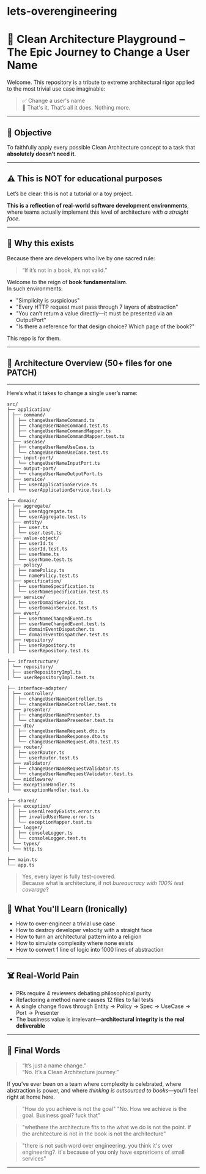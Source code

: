 # lets-overengineering

# 🧼 Clean Architecture Playground – The Epic Journey to Change a User Name

Welcome. This repository is a tribute to extreme architectural rigor applied to the most trivial use case imaginable:

> ✅ Change a user's name  
> 🔁 That's it. That’s all it does. Nothing more.

---

## 🎯 Objective

To faithfully apply every possible Clean Architecture concept to a task that **absolutely doesn’t need it**.

---

## ⚠️ This is NOT for educational purposes

Let’s be clear: this is not a tutorial or a toy project.

**This is a reflection of real-world software development environments**, where teams actually implement this level of architecture _with a straight face_.

---

## 📕 Why this exists

Because there are developers who live by one sacred rule:

> “If it’s not in a book, it’s not valid.”

Welcome to the reign of **book fundamentalism**.  
In such environments:

- "Simplicity is suspicious"
- "Every HTTP request must pass through 7 layers of abstraction"
- "You can’t return a value directly—it must be presented via an OutputPort"
- "Is there a reference for that design choice? Which page of the book?"

This repo is for them.

---

## 🧱 Architecture Overview (50+ files for one PATCH)

---

Here’s what it takes to change a single user’s name:

```text
src/
├── application/
│ ├── command/
│ │ ├── changeUserNameCommand.ts
│ │ ├── changeUserNameCommand.test.ts
│ │ ├── changeUserNameCommandMapper.ts
│ │ └── changeUserNameCommandMapper.test.ts
│ ├── usecase/
│ │ ├── changeUserNameUseCase.ts
│ │ └── changeUserNameUseCase.test.ts
│ ├── input-port/
│ │ └── changeUserNameInputPort.ts
│ ├── output-port/
│ │ └── changeUserNameOutputPort.ts
│ ├── service/
│ │ ├── userApplicationService.ts
│ │ └── userApplicationService.test.ts

├── domain/
│ ├── aggregate/
│ │ ├── userAggregate.ts
│ │ └── userAggregate.test.ts
│ ├── entity/
│ │ ├── user.ts
│ │ └── user.test.ts
│ ├── value-object/
│ │ ├── userId.ts
│ │ ├── userId.test.ts
│ │ ├── userName.ts
│ │ └── userName.test.ts
│ ├── policy/
│ │ ├── namePolicy.ts
│ │ └── namePolicy.test.ts
│ ├── specification/
│ │ ├── userNameSpecification.ts
│ │ └── userNameSpecification.test.ts
│ ├── service/
│ │ ├── userDomainService.ts
│ │ └── userDomainService.test.ts
│ ├── event/
│ │ ├── userNameChangedEvent.ts
│ │ ├── userNameChangedEvent.test.ts
│ │ ├── domainEventDispatcher.ts
│ │ └── domainEventDispatcher.test.ts
│ ├── repository/
│ │ ├── userRepository.ts
│ │ └── userRepository.test.ts

├── infrastructure/
│ └── repository/
│ ├── userRepositoryImpl.ts
│ └── userRepositoryImpl.test.ts

├── interface-adapter/
│ ├── controller/
│ │ ├── changeUserNameController.ts
│ │ └── changeUserNameController.test.ts
│ ├── presenter/
│ │ ├── changeUserNamePresenter.ts
│ │ └── changeUserNamePresenter.test.ts
│ ├── dto/
│ │ ├── changeUserNameRequest.dto.ts
│ │ ├── changeUserNameResponse.dto.ts
│ │ └── changeUserNameRequest.dto.test.ts
│ ├── router/
│ │ ├── userRouter.ts
│ │ └── userRouter.test.ts
│ ├── validator/
│ │ ├── changeUserNameRequestValidator.ts
│ │ └── changeUserNameRequestValidator.test.ts
│ └── middleware/
│ ├── exceptionHandler.ts
│ └── exceptionHandler.test.ts

├── shared/
│ ├── exception/
│ │ ├── userAlreadyExists.error.ts
│ │ ├── invalidUserName.error.ts
│ │ └── exceptionMapper.test.ts
│ ├── logger/
│ │ ├── consoleLogger.ts
│ │ └── consoleLogger.test.ts
│ └── types/
│ └── http.ts

├── main.ts
└── app.ts
```

> Yes, every layer is fully test-covered.  
> Because what is architecture, if not _bureaucracy with 100% test coverage_?

## 🧠 What You'll Learn (Ironically)

- How to over-engineer a trivial use case
- How to destroy developer velocity with a straight face
- How to turn an architectural pattern into a religion
- How to simulate complexity where none exists
- How to convert 1 line of logic into 1000 lines of abstraction

---

## ☠️ Real-World Pain

- PRs require 4 reviewers debating philosophical purity
- Refactoring a method name causes 12 files to fail tests
- A single change flows through Entity → Policy → Spec → UseCase → Port → Presenter
- The business value is irrelevant—**architectural integrity is the real deliverable**

---

## 💬 Final Words

> “It’s just a name change.”  
> “No. It’s a Clean Architecture journey.”

If you’ve ever been on a team where complexity is celebrated, where abstraction is power, and where _thinking is outsourced to books_—you’ll feel right at home here.


> "How do you achieve is not the goal"
> "No. How we achieve is the goal. Business goal? fuck that"

> "whethere the architecture fits to the what we do is not the point. if the architecture is not in the book is not the architecture"

> "there is not such word over engineering. you think it's over engineering?. it's because of you only have exprericens of small services"
---

